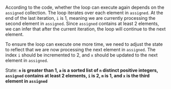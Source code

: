 According to the code, whether the loop can execute again depends on the `assigned` collection. The loop iterates over each element in `assigned`. At the end of the last iteration, `i` is 1, meaning we are currently processing the second element in `assigned`. Since `assigned` contains at least 2 elements, we can infer that after the current iteration, the loop will continue to the next element.

To ensure the loop can execute one more time, we need to adjust the state to reflect that we are now processing the next element in `assigned`. The index `i` should be incremented to 2, and `x` should be updated to the next element in `assigned`.

State: **`n` is greater than 1, `a` is a sorted list of `n` distinct positive integers, `assigned` contains at least 2 elements, `i` is 2, `m` is 1, and `x` is the third element in `assigned`**